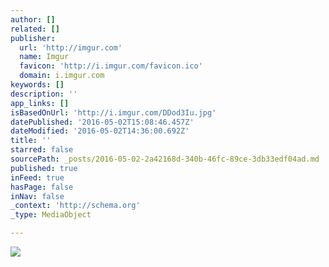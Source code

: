 ```yaml
---
author: []
related: []
publisher:
  url: 'http://imgur.com'
  name: Imgur
  favicon: 'http://i.imgur.com/favicon.ico'
  domain: i.imgur.com
keywords: []
description: ''
app_links: []
isBasedOnUrl: 'http://i.imgur.com/DDod3Iu.jpg'
datePublished: '2016-05-02T15:08:46.457Z'
dateModified: '2016-05-02T14:36:00.692Z'
title: ''
starred: false
sourcePath: _posts/2016-05-02-2a42168d-340b-46fc-89ce-3db33edf04ad.md
published: true
inFeed: true
hasPage: false
inNav: false
_context: 'http://schema.org'
_type: MediaObject

---
```

<article style=""><img src="http://imgur.com/DDod3Iu.jpg" /></article>